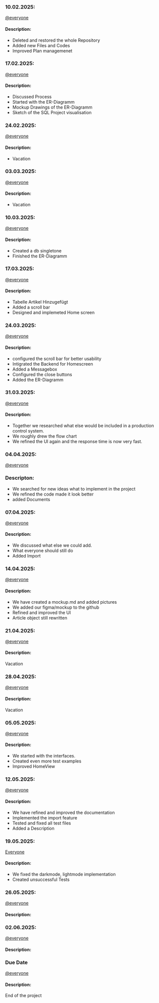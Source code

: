 ### 10.02.2025:
[@everyone](https://github.com/kingkushgaming/PSS/blob/main/docs/CONTRIBUTING.md)
#### Description:

- Deleted and restored the whole Repository
- Added new Files and Codes
- Improved Plan managemenet


### 17.02.2025:  
[@everyone](https://github.com/kingkushgaming/PSS/blob/main/docs/CONTRIBUTING.md)  
#### Description:

- Discussed Process
- Started with the ER-Diagramm
- Mockup Drawings of the ER-Diagramm
- Sketch of the SQL Project visualisation


### 24.02.2025:  
[@everyone](https://github.com/kingkushgaming/PSS/blob/main/docs/CONTRIBUTING.md)  
#### Description:
- Vacation

### 03.03.2025:  
[@everyone](https://github.com/kingkushgaming/PSS/blob/main/docs/CONTRIBUTING.md)  
#### Description:
- Vacation

### 10.03.2025:  
[@everyone](https://github.com/kingkushgaming/PSS/blob/main/docs/CONTRIBUTING.md)  
#### Description:
- Created a db singletone
- Finished the ER-Diagramm

### 17.03.2025:  
[@everyone](https://github.com/kingkushgaming/PSS/blob/main/docs/CONTRIBUTING.md)  
#### Description:
- Tabelle Artikel Hinzugefügt
- Added a scroll bar
- Designed and implemeted Home screen
 
### 24.03.2025:  
[@everyone](https://github.com/kingkushgaming/PSS/blob/main/docs/CONTRIBUTING.md)  
#### Description:
- configured the scroll bar for better usability
- Intigrated the Backend for Homescreen
- Added a Messagebox
- Configured the close buttons
- Added the ER-Diagramm

### 31.03.2025:  
[@everyone](https://github.com/kingkushgaming/PSS/blob/main/docs/CONTRIBUTING.md)  
#### Description:
- Together we researched what else would be included in a production control system.
- We roughly drew the flow chart
- We refined the UI again and the response time is now very fast.

### 04.04.2025:
[@everyone](https://github.com/kingkushgaming/PSS/blob/main/docs/CONTRIBUTING.md)  
### Descripton: 
- We searched for new ideas what to implement in the project
- We refined the code made it look better
- added Documents

### 07.04.2025:  
[@everyone](https://github.com/kingkushgaming/PSS/blob/main/docs/CONTRIBUTING.md)  
#### Description:
- We discussed what else we could add.
- What everyone should still do
- Added Import


### 14.04.2025:  
[@everyone](https://github.com/kingkushgaming/PSS/blob/main/docs/CONTRIBUTING.md)  
#### Description:
- We have created a mockup.md and added pictures
- We added our figma/mockup to the github
- Refined and improved the UI
- Article object still rewritten


### 21.04.2025:  
[@everyone](https://github.com/kingkushgaming/PSS/blob/main/docs/CONTRIBUTING.md)  
#### Description:
Vacation

### 28.04.2025:  
[@everyone](https://github.com/kingkushgaming/PSS/blob/main/docs/CONTRIBUTING.md)  
#### Description:
Vacation

### 05.05.2025:  
[@everyone](https://github.com/kingkushgaming/PSS/edit/main/docs/CONTRIBUTING.md)  
#### Description:
- We started with the interfaces.
- Created even more test examples
- Improved HomeView


### 12.05.2025:  
[@everyone](https://github.com/kingkushgaming/PSS/edit/main/docs/CONTRIBUTING.md)  
#### Description:
- We have refined and improved the documentation
- Implemented the import feature
- Tested and fixed all test files
- Added a Description

### 19.05.2025:  
[Everyone](https://github.com/kingkushgaming/PSS/edit/main/docs/CONTRIBUTING.md)  
#### Description:
- We fixed the darkmode, lightmode implementation
- Created unsuccessful Tests

### 26.05.2025:  
[@everyone](https://github.com/kingkushgaming/PSS/edit/main/docs/CONTRIBUTING.md)  
#### Description:


### 02.06.2025:  
[@everyone](https://github.com/kingkushgaming/PSS/edit/main/docs/CONTRIBUTING.md)  
#### Description:


### Due Date 
[@everyone](https://github.com/kingkushgaming/PSS/edit/main/docs/CONTRIBUTING.md)  
#### Description:
 End of the project 
